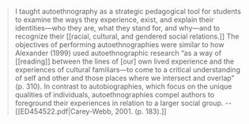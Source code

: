 >I taught autoethnography as a strategic pedagogical tool for students to examine the ways they experience, exist, and explain their identities—who they are, what they stand for, and why—and to recognize their [[racial, cultural, and gendered social relations.]] The objectives of performing autoethnographies were similar to how Alexander (1999) used autoethnographic research “as a way of [[reading]] between the lines of [our] own lived experience and the experiences of cultural familiars—to come to a critical understanding of self and other and those places where we intersect and overlap” (p. 310). In contrast to autobiographies, which focus on the unique qualities of individuals, autoethnographies compel authors to foreground their experiences in relation to a larger social group.
>-- [[ED454522.pdf|Carey-Webb, 2001. (p. 183).]]